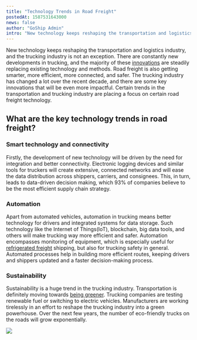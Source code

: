 ```yaml
---
title: "Technology Trends in Road Freight"
postedAt: 1587531643000
news: false
author: "GoShip Admin"
intro: "New technology keeps reshaping the transportation and logistics industry, and the trucking industry is not an exception. There are constantly new developments in trucking, and the majority of these innovations are steadily replacing existing technology and methods. Road freight is also getting smarter, more efficient, more connected, and safer. The trucking industry has changed a lot over the recent decade, and there are some key innovations that will be even more impactful. Certain trends in the transporta"
---
```

New technology keeps reshaping the transportation and logistics industry, and the trucking industry is not an exception. There are constantly new developments in trucking, and the majority of these [innovations](https://www.inboundlogistics.com/cms/article/the-impact-of-technology-on-trucking/) are steadily replacing existing technology and methods. Road freight is also getting smarter, more efficient, more connected, and safer. The trucking industry has changed a lot over the recent decade, and there are some key innovations that will be even more impactful. Certain trends in the transportation and trucking industry are placing a focus on certain road freight technology.

What are the key technology trends in road freight?
---------------------------------------------------

### Smart technology and connectivity

Firstly, the development of new technology will be driven by the need for integration and better connectivity. Electronic logging devices and similar tools for truckers will create extensive, connected networks and will ease the data distribution across shippers, carriers, and consignees. This, in turn, leads to data-driven decision making, which 93% of companies believe to be the most efficient supply chain strategy.

### Automation 

Apart from automated vehicles, automation in trucking means better technology for drivers and integrated systems for data storage. Such technology like the Internet of Things(IoT), blockchain, big data tools, and others will make trucking way more efficient and safer. Automation encompasses monitoring of equipment, which is especially useful for [refrigerated freight](https://www.goship.com/blog/3-best-practices-for-refrigerated-freight-shipping/) shipping, but also for trucking safety in general. Automated processes help in building more efficient routes, keeping drivers and shippers updated and a faster decision-making process.

### Sustainability

Sustainability is a huge trend in the trucking industry. Transportation is definitely moving towards [being greener](https://www.goship.com/blog/how-shippers-can-support-green-shipping/). Trucking companies are testing renewable fuel or switching to electric vehicles. Manufacturers are working tirelessly in an effort to reshape the trucking industry into a green powerhouse. Over the next few years, the number of eco-friendly trucks on the roads will grow exponentially.

[![](https://www.goship.com/wp-content/uploads/2021/02/1ace89b4-fe28-40ff-a2a7-4cddc60fc9ec.png)](https://www.goship.com/)
